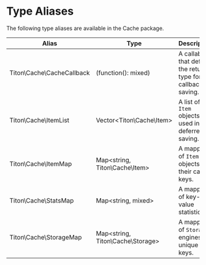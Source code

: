 # Type Aliases #

The following type aliases are available in the Cache package.

<table class="table is-striped">
    <thead>
        <tr>
            <th>Alias</th>
            <th>Type</th>
            <th>Description</th>
        </tr>
    </thead>
    <tbody>
        <tr>
            <td>Titon\Cache\CacheCallback</td>
            <td>(function(): mixed)</td>
            <td>
                A callable that defines the return type for callback saving.
            </td>
        </tr>
        <tr>
            <td>Titon\Cache\ItemList</td>
            <td>Vector&lt;Titon\Cache\Item&gt;</td>
            <td>
                A list of <code>Item</code> objects used in deferred saving.
            </td>
        </tr>
        <tr>
            <td>Titon\Cache\ItemMap</td>
            <td>Map&lt;string, Titon\Cache\Item&gt;</td>
            <td>
                A mapping of <code>Item</code> objects to their cache keys.
            </td>
        </tr>
        <tr>
            <td>Titon\Cache\StatsMap</td>
            <td>Map&lt;string, mixed&gt;</td>
            <td>
                A mapping of key-value statistics.
            </td>
        </tr>
        <tr>
            <td>Titon\Cache\StorageMap</td>
            <td>Map&lt;string, Titon\Cache\Storage&gt;</td>
            <td>
                A mapping of <code>Storage</code> engines to unique keys.
            </td>
        </tr>
    </tbody>
</table>